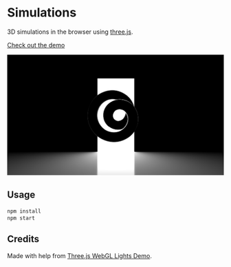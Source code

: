 # Simulations

3D simulations in the browser using [three.js](https://threejs.org/).

[Check out the demo](https://cameronnapoli.github.io/threejs-simulations)

![screenshot](screenshot.png)

## Usage

```
npm install
npm start
```

## Credits

Made with help from [Three.js WebGL Lights Demo](https://threejs.org/examples/#webgl_lights_rectarealight).

